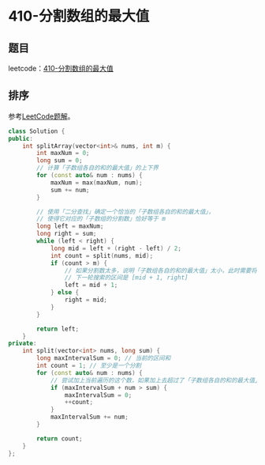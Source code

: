 # 410-分割数组的最大值

## 题目

leetcode：[410-分割数组的最大值](https://leetcode-cn.com/problems/split-array-largest-sum/)

## 排序

参考[LeetCode题解](https://leetcode-cn.com/problems/split-array-largest-sum/solution/er-fen-cha-zhao-by-liweiwei1419-4/)。

```c++
class Solution {
public:
    int splitArray(vector<int>& nums, int m) {
        int maxNum = 0;
        long sum = 0;
        // 计算「子数组各自的和的最大值」的上下界
        for (const auto& num : nums) {
            maxNum = max(maxNum, num);
            sum += num;
        }

        // 使用「二分查找」确定一个恰当的「子数组各自的和的最大值」，
        // 使得它对应的「子数组的分割数」恰好等于 m
        long left = maxNum;
        long right = sum;
        while (left < right) {
            long mid = left + (right - left) / 2;
            int count = split(nums, mid);
            if (count > m) {
                // 如果分割数太多，说明「子数组各自的和的最大值」太小，此时需要将「子数组各自的和的最大值」调大
                // 下一轮搜索的区间是 [mid + 1, right]
                left = mid + 1;
            } else {
                right = mid;
            }
        }

        return left;
    }
private:
    int split(vector<int> nums, long sum) {
        long maxIntervalSum = 0; // 当前的区间和
        int count = 1; // 至少是一个分割
        for (const auto& num : nums) {
            // 尝试加上当前遍历的这个数，如果加上去超过了「子数组各自的和的最大值」，就不加这个数，另起炉灶
            if (maxIntervalSum + num > sum) {
                maxIntervalSum = 0;
                ++count;
            }
            maxIntervalSum += num;
        }

        return count;
    }
};
```


